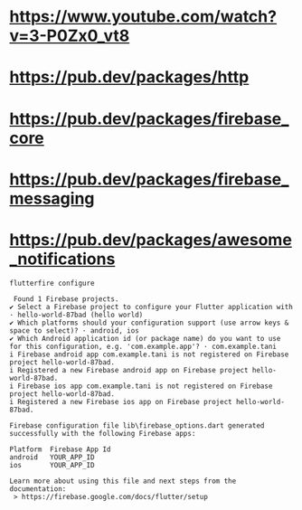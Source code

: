 # https://www.youtube.com/watch?v=3-P0Zx0_vt8

# https://pub.dev/packages/http

# https://pub.dev/packages/firebase_core

# https://pub.dev/packages/firebase_messaging

# https://pub.dev/packages/awesome_notifications


```
flutterfire configure
```

```
 Found 1 Firebase projects.
✔ Select a Firebase project to configure your Flutter application with · hello-world-87bad (hello world)
✔ Which platforms should your configuration support (use arrow keys & space to select)? · android, ios
✔ Which Android application id (or package name) do you want to use for this configuration, e.g. 'com.example.app'? · com.example.tani
i Firebase android app com.example.tani is not registered on Firebase project hello-world-87bad.
i Registered a new Firebase android app on Firebase project hello-world-87bad.
i Firebase ios app com.example.tani is not registered on Firebase project hello-world-87bad.
i Registered a new Firebase ios app on Firebase project hello-world-87bad.

Firebase configuration file lib\firebase_options.dart generated successfully with the following Firebase apps:

Platform  Firebase App Id
android   YOUR_APP_ID
ios       YOUR_APP_ID

Learn more about using this file and next steps from the documentation:
 > https://firebase.google.com/docs/flutter/setup
```